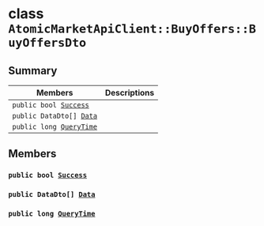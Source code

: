 # class `AtomicMarketApiClient::BuyOffers::BuyOffersDto` 

## Summary

 Members                        | Descriptions                                
--------------------------------|---------------------------------------------
`public bool `[`Success`](#class_atomic_market_api_client_1_1_buy_offers_1_1_buy_offers_dto_1a506fb037fbb6bfe8f254c021a2c3cfac) | 
`public DataDto[] `[`Data`](#class_atomic_market_api_client_1_1_buy_offers_1_1_buy_offers_dto_1a6ed89521b3da4f30d2ab82c36d0afd13) | 
`public long `[`QueryTime`](#class_atomic_market_api_client_1_1_buy_offers_1_1_buy_offers_dto_1a6cc7a06930fbe1e28eb7eed2599015c9) | 

## Members

### `public bool `[`Success`](#class_atomic_market_api_client_1_1_buy_offers_1_1_buy_offers_dto_1a506fb037fbb6bfe8f254c021a2c3cfac) 

### `public DataDto[] `[`Data`](#class_atomic_market_api_client_1_1_buy_offers_1_1_buy_offers_dto_1a6ed89521b3da4f30d2ab82c36d0afd13) 

### `public long `[`QueryTime`](#class_atomic_market_api_client_1_1_buy_offers_1_1_buy_offers_dto_1a6cc7a06930fbe1e28eb7eed2599015c9) 

